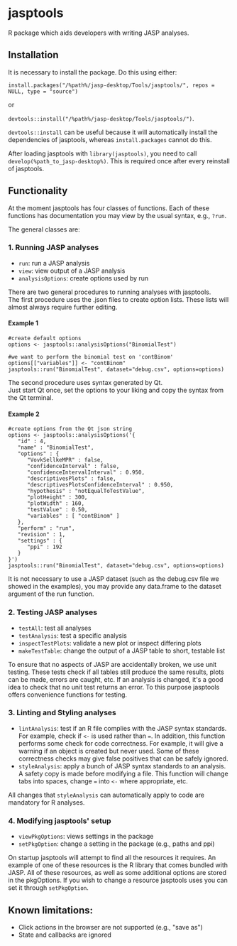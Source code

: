 # jasptools
R package which aids developers with writing JASP analyses.

## Installation
It is necessary to install the package. Do this using either:

`install.packages("/%path%/jasp-desktop/Tools/jasptools/", repos = NULL, type = "source")`

or

`devtools::install("/%path%/jasp-desktop/Tools/jasptools/")`.

`devtools::install` can be useful because it will automatically install the dependencies of jasptools, whereas 
`install.packages` cannot do this.

After loading jasptools with `library(jasptools)`, you need to call `develop(%path_to_jasp-desktop%)`. This is 
required once after every reinstall of jasptools.

## Functionality
At the moment jasptools has four classes of functions.
Each of these functions has documentation you may view by the usual syntax, e.g., `?run`.

The general classes are:


### 1. Running JASP analyses
- `run`: run a JASP analysis
- `view`: view output of a JASP analysis
- `analysisOptions`: create options used by run

There are two general procedures to running analyses with jasptools.  
The first procedure uses the .json files to create option lists.
These lists will almost always require further editing.
#### Example 1
```
#create default options
options <- jasptools::analysisOptions("BinomialTest")

#we want to perform the binomial test on 'contBinom'
options[["variables"]] <- "contBinom"
jasptools::run("BinomialTest", dataset="debug.csv", options=options)
```

The second procedure uses syntax generated by Qt.  
Just start Qt once, set the options to your liking and copy the syntax from the Qt terminal.
#### Example 2
```
#create options from the Qt json string
options <- jasptools::analysisOptions('{
   "id" : 4,
   "name" : "BinomialTest",
   "options" : {
      "VovkSellkeMPR" : false,
      "confidenceInterval" : false,
      "confidenceIntervalInterval" : 0.950,
      "descriptivesPlots" : false,
      "descriptivesPlotsConfidenceInterval" : 0.950,
      "hypothesis" : "notEqualToTestValue",
      "plotHeight" : 300,
      "plotWidth" : 160,
      "testValue" : 0.50,
      "variables" : [ "contBinom" ]
   },
   "perform" : "run",
   "revision" : 1,
   "settings" : {
      "ppi" : 192
   }
}')
jasptools::run("BinomialTest", dataset="debug.csv", options=options)
```

It is not necessary to use a JASP dataset (such as the debug.csv file we showed in the examples), you may provide any 
data.frame to the dataset argument of the run function.

### 2. Testing JASP analyses
- `testAll`: test all analyses
- `testAnalysis`: test a specific analysis
- `inspectTestPlots`: validate a new plot or inspect differing plots
- `makeTestTable`: change the output of a JASP table to short, testable list

To ensure that no aspects of JASP are accidentally broken, we use unit testing.
These tests check if all tables still produce the same results, plots can be made, errors are caught, etc.
If an analysis is changed, it's a good idea to check that no unit test returns an error.
To this purpose jasptools offers convenience functions for testing.

### 3. Linting and Styling analyses

- `lintAnalysis`: test if an R file complies with the JASP syntax standards. For example, check if `<-` is used rather
than `=`. In addition, this function performs some check for code correctness. For example, it will give a warning if
an object is created but never used. Some of these correctness checks may give false positives that can be safely 
ignored. 
- `styleAnalysis`: apply a bunch of JASP syntax standards to an analysis. A safety copy is made before modifying a file.
This function will change tabs into spaces, change `=` into `<-` where appropriate, etc.

All changes that `styleAnalysis` can automatically apply to code are mandatory for R analyses. 

### 4. Modifying jasptools' setup
- `viewPkgOptions`: views settings in the package 
- `setPkgOption`: change a setting in the package (e.g., paths and ppi)

On startup jasptools will attempt to find all the resources it requires.
An example of one of these resources is the R library that comes bundled with JASP.
All of these resources, as well as some additional options are stored in the pkgOptions.
If you wish to change a resource jasptools uses you can set it through `setPkgOption`.


## Known limitations:
- Click actions in the browser are not supported (e.g., "save as")
- State and callbacks are ignored
